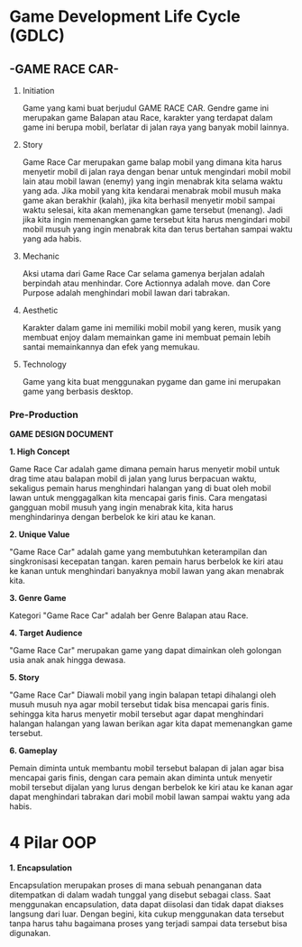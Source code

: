 # Game Development Life Cycle (GDLC)

## -GAME RACE CAR-

1. Initiation
   <p> Game yang kami buat berjudul GAME RACE CAR. Gendre game ini merupakan game Balapan atau Race, karakter yang terdapat dalam game ini berupa mobil, berlatar di jalan raya yang banyak mobil lainnya. <p>

2. Story
   <p> Game Race Car merupakan game balap mobil yang dimana kita harus menyetir mobil di jalan raya dengan benar untuk mengindari mobil mobil lain atau mobil lawan (enemy) yang ingin menabrak kita selama waktu yang ada. Jika mobil yang kita kendarai menabrak mobil musuh maka game akan berakhir (kalah), jika kita berhasil menyetir mobil sampai waktu selesai, kita akan memenangkan game tersebut (menang). Jadi jika kita ingin memenangkan game tersebut kita harus mengindari mobil mobil musuh yang ingin menabrak kita dan terus bertahan sampai waktu yang ada habis. <p> 

3. Mechanic
    <p> Aksi utama dari Game Race Car selama gamenya berjalan adalah berpindah atau menhindar. Core Actionnya adalah move. dan Core Purpose adalah menghindari mobil lawan dari tabrakan. <p>

4. Aesthetic
    <p> Karakter dalam game ini memiliki mobil mobil yang keren, musik yang membuat enjoy dalam memainkan game ini membuat pemain lebih santai memainkannya dan efek yang memukau. <p>

5. Technology
    <p> Game yang kita buat menggunakan pygame dan game ini merupakan game yang berbasis desktop. <p>
       
### Pre-Production
**GAME DESIGN DOCUMENT**

**1. High Concept**
    <p> Game Race Car adalah game dimana pemain harus menyetir mobil untuk drag time atau balapan mobil di jalan yang lurus berpacuan waktu, sekaligus pemain harus menghindari halangan yang di buat oleh mobil lawan untuk menggagalkan kita mencapai garis finis. Cara mengatasi gangguan mobil musuh yang ingin menabrak kita, kita harus menghindarinya dengan berbelok ke kiri atau ke kanan. <p>
   
**2. Unique Value**
    <p> "Game Race Car" adalah game yang membutuhkan keterampilan dan singkronisasi kecepatan tangan. karen pemain harus berbelok ke kiri atau ke kanan untuk menghindari banyaknya mobil lawan yang akan menabrak kita. <p>
       
**3. Genre Game**
    <p> Kategori "Game Race Car" adalah ber Genre Balapan atau Race. <p>
       
**4. Target Audience**
    <p> "Game Race Car" merupakan game yang dapat dimainkan oleh golongan usia anak anak hingga dewasa. <p>
       
**5. Story**
    <p> "Game Race Car" Diawali mobil yang ingin balapan tetapi dihalangi oleh musuh musuh nya agar mobil tersebut tidak bisa mencapai garis finis. sehingga kita harus menyetir mobil tersebut agar dapat menghindari halangan halangan yang lawan berikan agar kita dapat memenangkan game tersebut. <p>
       
**6. Gameplay**
    <p> Pemain diminta untuk membantu mobil tersebut balapan di jalan agar bisa mencapai garis finis, dengan cara pemain akan diminta untuk menyetir mobil tersebut dijalan yang lurus dengan berbelok ke kiri atau ke kanan agar dapat menghindari tabrakan dari mobil mobil lawan sampai waktu yang ada habis. <p>
       
 # 4 Pilar OOP
       
 **1. Encapsulation**
      <p> Encapsulation merupakan proses di mana sebuah penanganan data ditempatkan di dalam wadah tunggal yang disebut sebagai class. Saat menggunakan encapsulation, data dapat diisolasi dan tidak dapat diakses langsung dari luar. Dengan begini, kita cukup menggunakan data tersebut tanpa harus tahu bagaimana proses yang terjadi sampai data tersebut bisa digunakan.<p>
         
